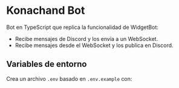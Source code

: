 # Konachand Bot

Bot en TypeScript que replica la funcionalidad de WidgetBot:
- Recibe mensajes de Discord y los envía a un WebSocket.
- Recibe mensajes desde el WebSocket y los publica en Discord.

## Variables de entorno

Crea un archivo `.env` basado en `.env.example` con:

